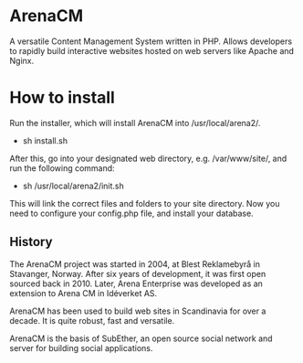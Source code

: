 # ArenaCM

A versatile Content Management System written in PHP. Allows developers
to rapidly build interactive websites hosted on web servers like Apache
and Nginx.

# How to install

Run the installer, which will install ArenaCM into /usr/local/arena2/.

 * sh install.sh

After this, go into your designated web directory, e.g. /var/www/site/,
and run the following command:

 * sh /usr/local/arena2/init.sh

This will link the correct files and folders to your site directory. Now
you need to configure your config.php file, and install your database.

## History

The ArenaCM project was started in 2004, at Blest Reklamebyrå in Stavanger,
Norway. After six years of development, it was first open sourced back in
2010. Later, Arena Enterprise was developed as an extension to Arena CM in
Idéverket AS.

ArenaCM has been used to build web sites in Scandinavia for over a decade.
It is quite robust, fast and versatile.

ArenaCM is the basis of SubEther, an open source social network and 
server for building social applications.
